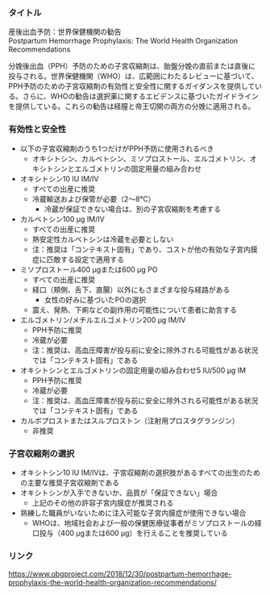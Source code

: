 ### タイトル
産後出血予防：世界保健機関の勧告  
Postpartum Hemorrhage Prophylaxis: The World Health Organization Recommendations

分娩後出血（PPH）予防のための子宮収縮剤は、胎盤分娩の直前または直後に投与される。世界保健機関（WHO）は、広範囲にわたるレビューに基づいて、PPH予防のための子宮収縮剤の有効性と安全性に関するガイダンスを提供している。さらに、WHOの勧告は選択薬に関するエビデンスに基づいたガイドラインを提供している。これらの勧告は経膣と帝王切開の両方の分娩に適用される。

### 有効性と安全性
* 以下の子宮収縮剤のうち1つだけがPPH予防に使用されるべき
  * オキシトシン、カルベトシン、ミソプロストール、エルゴメトリン、オキシトシンとエルゴメトリンの固定用量の組み合わせ
* オキシトシン10 IU IM/IV
  * すべての出産に推奨
  * 冷蔵輸送および保管が必要（2〜8℃）
    * 冷蔵が保証できない場合は、別の子宮収縮剤を考慮する
* カルベトシン100 μg IM/IV
  * すべての出産に推奨
  * 熱安定性カルベトシンは冷蔵を必要としない
  * 注：推奨は「コンテキスト固有」であり、コストが他の有効な子宮内膜症に匹敵する設定で適用する
* ミソプロストール400 µgまたは600 µg PO
  * すべての出産に推奨
  * 経口（頬側、舌下、直腸）以外にもさまざまな投与経路がある
    * 女性の好みに基づいたPOの選択
  * 震え、発熱、下痢などの副作用の可能性について患者に助言する
* エルゴメトリン/メチルエルゴメトリン200 µg IM/IV
  * PPH予防に推奨
  * 冷蔵が必要
  * 注：推奨は、高血圧障害が投与前に安全に除外される可能性がある状況では「コンテキスト固有」である
* オキシトシンとエルゴメトリンの固定用量の組み合わせ5 IU/500 µg IM
  * PPH予防に推奨
  * 冷蔵が必要
  * 注：推奨は、高血圧障害が投与前に安全に除外される可能性がある状況では「コンテキスト固有」である
* カルボプロストまたはスルプロストン（注射用プロスタグランジン）
  * 非推奨

### 子宮収縮剤の選択
* オキシトシン10 IU IM/IVは、子宮収縮剤の選択肢があるすべての出生のための主要な推奨子宮収縮剤である
* オキシトシンが入手できないか、品質が「保証できない」場合
  * 上記のその他の許容子宮内膜症が推奨される
* 熟練した職員がいないために注入可能な子宮内膜症が使用できない場合
  * WHOは、地域社会および一般の保健医療従事者がミソプロストールの経口投与（400 µgまたは600 µg）を行えることを推奨している

### リンク
https://www.obgproject.com/2018/12/30/postpartum-hemorrhage-prophylaxis-the-world-health-organization-recommendations/
